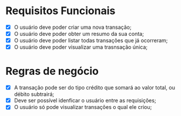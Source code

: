 # Requisitos Funcionais

  - [x] O usuário deve poder criar uma nova transação;
  - [x] O usuário deve poder obter um resumo da sua conta;
  - [x] O usuário deve poder listar todas transações que já ocorreram;
  - [x] O usuário deve poder visualizar uma trasnsação única;

# Regras de negócio

  - [x] A transação pode ser do tipo crédito que somará ao valor total, ou débito subtrairá;
  - [x] Deve ser possível idenficar o usuário entre as requisições;
  - [x] O usuário só pode visualizar transações o qual ele criou;
